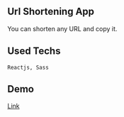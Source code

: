 ## Url Shortening App

You can shorten any URL and copy it.

## Used Techs

```
Reactjs, Sass

```
## Demo 

[Link](https://kader-url-shortening.netlify.app/)
